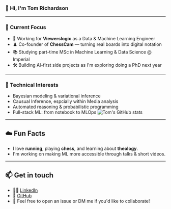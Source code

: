 ### 👋 Hi, I'm Tom Richardson
---
### 🚀 Current Focus
- 🤖 Working for **Viewerslogic** as a Data & Machine Learning Engineer
- ♟️ Co-founder of **ChessCam** — turning real boards into digital notation
- 📚 Studying part-time MSc in Machine Learning & Data Science @ Imperial
- 🛠️ Building AI-first side projects as I'm exploring doing a PhD next year
---
### 🧠 Technical Interests
- Bayesian modeling & variational inference
- Causual Inference, espcially within Media analysis
- Automated reasoning & probabilistic programming
- Full-stack ML: from notebook to MLOps
![Tom's GitHub stats](https://github-readme-stats.vercel.app/api?username=tdr24008&show_icons=true&theme=default)
---
## ☁️ Fun Facts
- I love **running**, playing **chess**, and learning about **theology**.
- I'm working on making ML more accessible through talks & short videos.
---
## 📫 Get in touch
- 🧑‍💼 [LinkedIn](https://www.linkedin.com/in/tom-richardson2/)
- 🧪 [GitHub](https://github.com/tdr24008)
- 📨 Feel free to open an issue or DM me if you'd like to collaborate!

